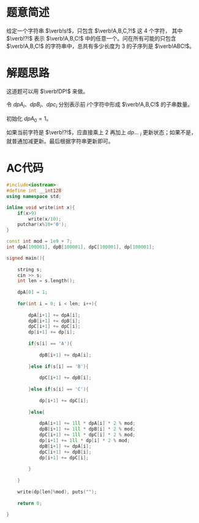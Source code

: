 # 题意简述
给定一个字符串 $\verb!s!$，只包含 $\verb!A,B,C,?!$ 这 $4$ 个字符， 其中 $\verb!?!$ 表示 $\verb!A,B,C!$ 中的任意一个。问在所有可能的只包含 $\verb!A,B,C!$ 的字符串中，总共有多少长度为 $3$ 的子序列是 $\verb!ABC!$。

# 解题思路

这道题可以用 $\verb!DP!$ 来做。

令 $\mathit{dpA}_{i}$、$\mathit{dpB}_{i}$、$\mathit{dpc}_{i}$ 分别表示前 $i$个字符中形成 $\verb!A,B,C!$ 的子串数量。

初始化 $\mathit{dpA}_{0} = 1$。

如果当前字符是 $\verb!?!$，应直接乘上 $2$ 再加上 $dp$... $_i$ 更新状态；如果不是，就普通加减更新。最后根据字符串更新即可。

# AC代码

```cpp
#include<iostream>
#define int __int128
using namespace std;

inline void write(int x){
	if(x>9)
		write(x/10);
	putchar(x%10+'0');
}

const int mod = 1e9 + 7;
int dpA[100001], dpB[100001], dpC[100001], dp[100001];

signed main(){
	
	string s;
	cin >> s;
	int len = s.length();
	
	dpA[0] = 1;
	
	for(int i = 0; i < len; i++){
		
		dpA[i+1] += dpA[i];
		dpB[i+1] += dpB[i];
		dpC[i+1] += dpC[i];
		dp[i+1] += dp[i];
		
		if(s[i] == 'A'){
			
			dpB[i+1] += dpA[i];
			
		}else if(s[i] == 'B'){
			
			dpC[i+1] += dpB[i];
			
		}else if(s[i] == 'C'){
			
			dp[i+1] += dpC[i];
			
		}else{
			
			dpA[i+1] += 1ll * dpA[i] * 2 % mod;
			dpB[i+1] += 1ll * dpB[i] * 2 % mod;
			dpC[i+1] += 1ll * dpC[i] * 2 % mod;
			dp[i+1] += 1ll * dp[i] * 2 % mod;
			dpB[i+1] += dpA[i];
			dpC[i+1] += dpB[i];
			dp[i+1] += dpC[i];
			
	    }
	    
	}
	
	write(dp[len]%mod), puts("");
	
	return 0;
	
}
```